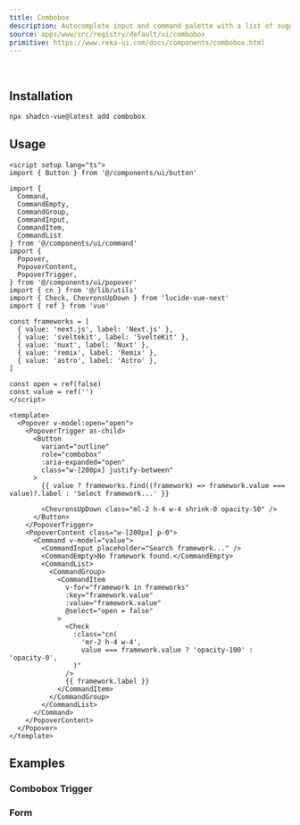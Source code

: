 ```yaml
---
title: Combobox
description: Autocomplete input and command palette with a list of suggestions.
source: apps/www/src/registry/default/ui/combobox
primitive: https://www.reka-ui.com/docs/components/combobox.html
---
```


<ComponentPreview name="ComboboxDemo" />

<br>

## Installation

```bash
npx shadcn-vue@latest add combobox
```

## Usage

```vue
<script setup lang="ts">
import { Button } from '@/components/ui/button'

import {
  Command,
  CommandEmpty,
  CommandGroup,
  CommandInput,
  CommandItem,
  CommandList
} from '@/components/ui/command'
import {
  Popover,
  PopoverContent,
  PopoverTrigger,
} from '@/components/ui/popover'
import { cn } from '@/lib/utils'
import { Check, ChevronsUpDown } from 'lucide-vue-next'
import { ref } from 'vue'

const frameworks = [
  { value: 'next.js', label: 'Next.js' },
  { value: 'sveltekit', label: 'SvelteKit' },
  { value: 'nuxt', label: 'Nuxt' },
  { value: 'remix', label: 'Remix' },
  { value: 'astro', label: 'Astro' },
]

const open = ref(false)
const value = ref('')
</script>

<template>
  <Popover v-model:open="open">
    <PopoverTrigger as-child>
      <Button
        variant="outline"
        role="combobox"
        :aria-expanded="open"
        class="w-[200px] justify-between"
      >
        {{ value ? frameworks.find((framework) => framework.value === value)?.label : 'Select framework...' }}

        <ChevronsUpDown class="ml-2 h-4 w-4 shrink-0 opacity-50" />
      </Button>
    </PopoverTrigger>
    <PopoverContent class="w-[200px] p-0">
      <Command v-model="value">
        <CommandInput placeholder="Search framework..." />
        <CommandEmpty>No framework found.</CommandEmpty>
        <CommandList>
          <CommandGroup>
            <CommandItem
              v-for="framework in frameworks"
              :key="framework.value"
              :value="framework.value"
              @select="open = false"
            >
              <Check
                :class="cn(
                  'mr-2 h-4 w-4',
                  value === framework.value ? 'opacity-100' : 'opacity-0',
                )"
              />
              {{ framework.label }}
            </CommandItem>
          </CommandGroup>
        </CommandList>
      </Command>
    </PopoverContent>
  </Popover>
</template>
```

## Examples

### Combobox Trigger

<ComponentPreview name="ComboboxTrigger" />

<!-- ### Popover

<ComponentPreview name="ComboboxPopover" />

### Dropdown menu

<ComponentPreview name="ComboboxDropdownMenu" />

### Responsive

You can create a responsive combobox by using the `<Popover />` on desktop and the `<Drawer />` components on mobile.

<ComponentPreview name="ComboboxResponsive" /> -->

### Form

<ComponentPreview name="ComboboxForm" />
